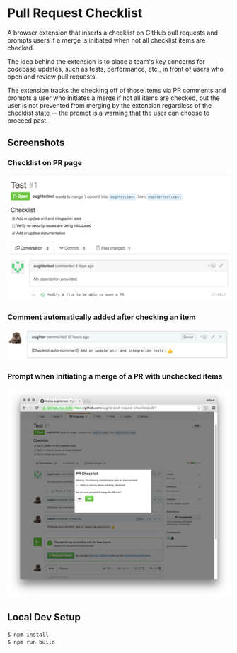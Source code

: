 # Pull Request Checklist

A browser extension that inserts a checklist on GitHub pull requests and prompts users if a merge is initiated when not all checklist items are checked.

The idea behind the extension is to place a team's key concerns for codebase updates, such as tests, performance, etc., in front of users who open and review pull requests.

The extension tracks the checking off of those items via PR comments and prompts a user who initiates a merge if not all items are checked, but the user is not prevented from merging by the extension regardless of the checklist state -- the prompt is a warning that the user can choose to proceed past.


## Screenshots

### Checklist on PR page
![checklist](images/screenshots/checklist.png "hello")


### Comment automatically added after checking an item
![comment](images/screenshots/comment.png)

### Prompt when initiating a merge of a PR with unchecked items
![comment](images/screenshots/merge-prompt.png)


## Local Dev Setup

```bash
$ npm install
$ npm run build
```
